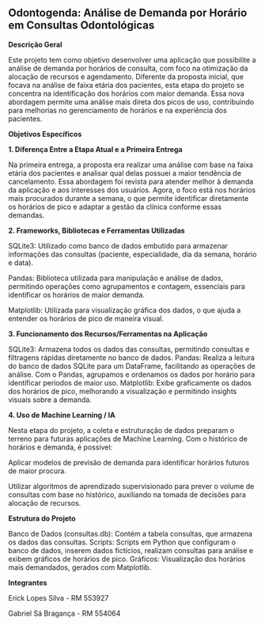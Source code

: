 ## Odontogenda: Análise de Demanda por Horário em Consultas Odontológicas

**Descrição Geral**

Este projeto tem como objetivo desenvolver uma aplicação que possibilite a análise de demanda por horários de consulta, com foco na otimização da alocação de recursos e agendamento. Diferente da proposta inicial, que focava na análise de faixa etária dos pacientes, esta etapa do projeto se concentra na identificação dos horários com maior demanda. Essa nova abordagem permite uma análise mais direta dos picos de uso, contribuindo para melhorias no gerenciamento de horários e na experiência dos pacientes.

**Objetivos Específicos**

**1. Diferença Entre a Etapa Atual e a Primeira Entrega**

Na primeira entrega, a proposta era realizar uma análise com base na faixa etária dos pacientes e analisar qual delas possuei a maior tendência de cancelamento. Essa abordagem foi revista para atender melhor à demanda da aplicação e aos interesses dos usuários. Agora, o foco está nos horários mais procurados durante a semana, o que permite identificar diretamente os horários de pico e adaptar a gestão da clínica conforme essas demandas.

**2. Frameworks, Bibliotecas e Ferramentas Utilizadas**


SQLite3: Utilizado como banco de dados embutido para armazenar informações das consultas (paciente, especialidade, dia da semana, horário e data).

Pandas: Biblioteca utilizada para manipulação e análise de dados, permitindo operações como agrupamentos e contagem, essenciais para identificar os horários de maior demanda.

Matplotlib: Utilizada para visualização gráfica dos dados, o que ajuda a entender os horários de pico de maneira visual.


**3. Funcionamento dos Recursos/Ferramentas na Aplicação**

SQLite3: Armazena todos os dados das consultas, permitindo consultas e filtragens rápidas diretamente no banco de dados.
Pandas: Realiza a leitura do banco de dados SQLite para um DataFrame, facilitando as operações de análise. Com o Pandas, agrupamos e ordenamos os dados por horário para identificar períodos de maior uso.
Matplotlib: Exibe graficamente os dados dos horários de pico, melhorando a visualização e permitindo insights visuais sobre a demanda.

**4. Uso de Machine Learning / IA**

Nesta etapa do projeto, a coleta e estruturação de dados preparam o terreno para futuras aplicações de Machine Learning. Com o histórico de horários e demanda, é possível:


Aplicar modelos de previsão de demanda para identificar horários futuros de maior procura.

Utilizar algoritmos de aprendizado supervisionado para prever o volume de consultas com base no histórico, auxiliando na tomada de decisões para alocação de recursos.


**Estrutura do Projeto**

Banco de Dados (consultas.db): Contém a tabela consultas, que armazena os dados das consultas.
Scripts: Scripts em Python que configuram o banco de dados, inserem dados fictícios, realizam consultas para análise e exibem gráficos de horários de pico.
Gráficos: Visualização dos horários mais demandados, gerados com Matplotlib.


**Integrantes**

Erick Lopes Silva - RM 553927

Gabriel Sá Bragança - RM 554064
